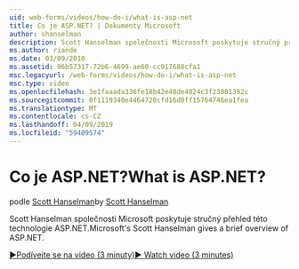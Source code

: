 ```yaml
---
uid: web-forms/videos/how-do-i/what-is-asp-net
title: Co je ASP.NET? | Dokumenty Microsoft
author: shanselman
description: Scott Hanselman společnosti Microsoft poskytuje stručný přehled této technologie ASP.NET.
ms.author: riande
ms.date: 03/09/2010
ms.assetid: 96b57317-72b6-4699-ae60-cc917688cfa1
msc.legacyurl: /web-forms/videos/how-do-i/what-is-asp-net
msc.type: video
ms.openlocfilehash: 3e1faaada336fe18b42e48de4824c3f23881392c
ms.sourcegitcommit: 0f1119340e4464720cfd16d0ff15764746ea1fea
ms.translationtype: MT
ms.contentlocale: cs-CZ
ms.lasthandoff: 04/09/2019
ms.locfileid: "59409574"
---
```

# <a name="what-is-aspnet"></a><span data-ttu-id="c93c8-104">Co je ASP.NET?</span><span class="sxs-lookup"><span data-stu-id="c93c8-104">What is ASP.NET?</span></span>

<span data-ttu-id="c93c8-105">podle [Scott Hanselman](https://github.com/shanselman)</span><span class="sxs-lookup"><span data-stu-id="c93c8-105">by [Scott Hanselman](https://github.com/shanselman)</span></span>

<span data-ttu-id="c93c8-106">Scott Hanselman společnosti Microsoft poskytuje stručný přehled této technologie ASP.NET.</span><span class="sxs-lookup"><span data-stu-id="c93c8-106">Microsoft's Scott Hanselman gives a brief overview of ASP.NET.</span></span>

[<span data-ttu-id="c93c8-107">&#9654;Podívejte se na video (3 minuty)</span><span class="sxs-lookup"><span data-stu-id="c93c8-107">&#9654; Watch video (3 minutes)</span></span>](https://channel9.msdn.com/Blogs/ASP-NET-Site-Videos/what-is-asp-net)
